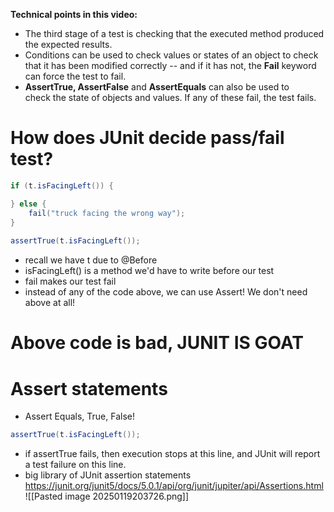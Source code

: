 **Technical points in this video:**

- The third stage of a test is checking that the executed method produced the expected results.
- Conditions can be used to check values or states of an object to check that it has been modified correctly -- and if it has not, the **Fail** keyword can force the test to fail.
- **AssertTrue, AssertFalse** and **AssertEquals** can also be used to check the state of objects and values. If any of these fail, the test fails.

# How does JUnit decide pass/fail test?
```java
if (t.isFacingLeft()) {

} else {  
    fail("truck facing the wrong way");  
}  
  
assertTrue(t.isFacingLeft());
```
- recall we have t due to @Before
- isFacingLeft() is a method we'd have to write before our test
- fail makes our test fail
- instead of any of the code above, we can use Assert! We don't need above at all!

# Above code is bad, JUNIT IS GOAT

# Assert statements
- Assert Equals, True, False!
```java
assertTrue(t.isFacingLeft());
```
- if assertTrue fails, then execution stops at this line, and JUnit will report a test failure on this line.
- big library of JUnit assertion statements
https://junit.org/junit5/docs/5.0.1/api/org/junit/jupiter/api/Assertions.html
![[Pasted image 20250119203726.png]]

